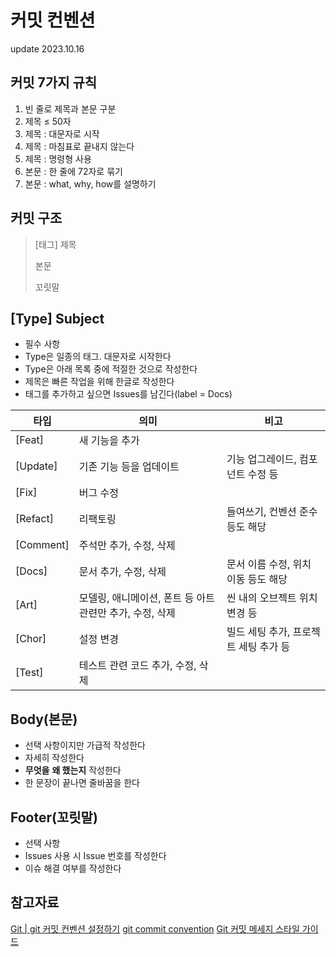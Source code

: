 # 커밋 컨벤션
update 2023.10.16

## 커밋 7가지 규칙
1. 빈 줄로 제목과 본문 구분
2. 제목 ≤ 50자
3. 제목 : 대문자로 시작
4. 제목 : 마침표로 끝내지 않는다
5. 제목 : 명령형 사용
6. 본문 : 한 줄에 72자로 묶기
7. 본문 : what, why, how를 설명하기

## 커밋 구조
> [태그] 제목
>
> 본문
>
> 꼬릿말


## [Type] Subject
- 필수 사항
- Type은 일종의 태그. 대문자로 시작한다
- Type은 아래 목록 중에 적절한 것으로 작성한다
- 제목은 빠른 작업을 위해 한글로 작성한다
- 태그를 추가하고 싶으면 Issues를 남긴다(label = Docs)

|타입|의미|비고|
|--|--|--|
|[Feat] | 새 기능을 추가 | |
|[Update] | 기존 기능 등을 업데이트 | 기능 업그레이드, 컴포넌트 수정 등 |
|[Fix] | 버그 수정 | |
|[Refact] | 리팩토링| 들여쓰기, 컨벤션 준수 등도 해당|
|[Comment] | 주석만 추가, 수정, 삭제 |  |
|[Docs] | 문서 추가, 수정, 삭제 | 문서 이름 수정, 위치 이동 등도 해당 |
|[Art] | 모델링, 애니메이션, 폰트 등 아트 관련만 추가, 수정, 삭제 | 씬 내의 오브젝트 위치 변경 등 |
|[Chor] | 설정 변경 | 빌드 세팅 추가, 프로젝트 세팅 추가 등 |
|[Test] | 테스트 관련 코드 추가, 수정, 삭제 | |


## Body(본문)
- 선택 사항이지만 가급적 작성한다
- 자세히 작성한다
- **무엇을** **왜 했는지** 작성한다
- 한 문장이 끝나면 줄바꿈을 한다


## Footer(꼬릿말)
- 선택 사항
- Issues 사용 시 Issue 번호를 작성한다
- 이슈 해결 여부를 작성한다


## 참고자료
[Git | git 커밋 컨벤션 설정하기](https://velog.io/@shin6403/Git-git-%EC%BB%A4%EB%B0%8B-%EC%BB%A8%EB%B2%A4%EC%85%98-%EC%84%A4%EC%A0%95%ED%95%98%EA%B8%B0)
[git commit convention](velog.io/@junho5336/git-commit-convention)
[Git 커밋 메세지 스타일 가이드](https://siyoon210.tistory.com/56)
